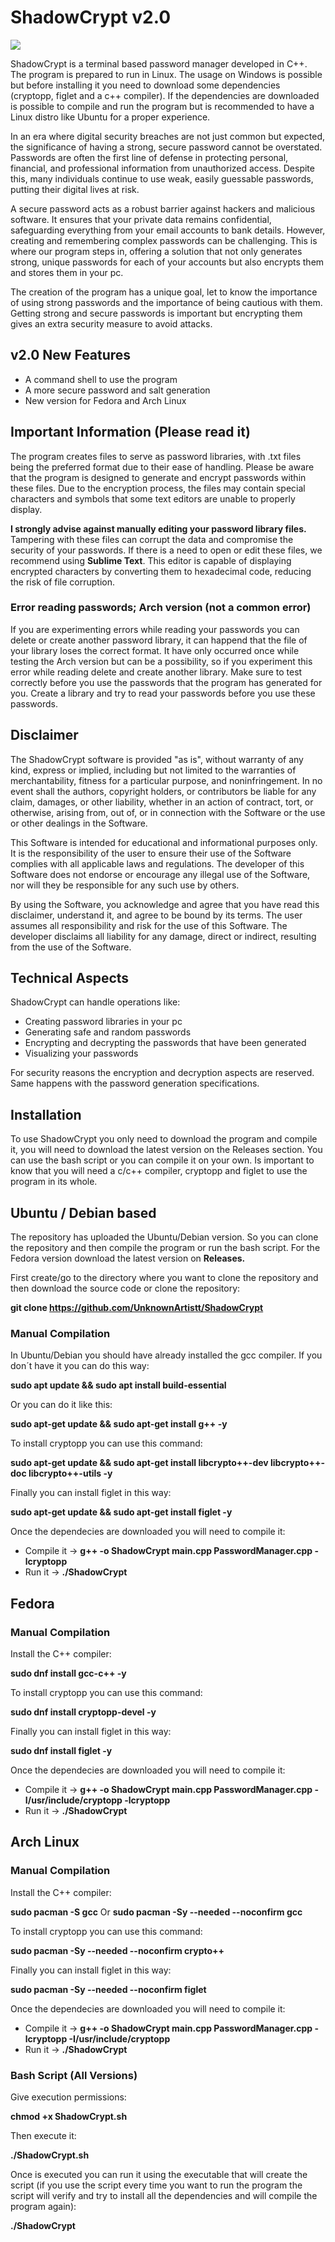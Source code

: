 # ShadowCrypt v2.0

<img src="Banner/shadowcryptbanner.png">

ShadowCrypt is a terminal based password manager developed in C++. The program is prepared to run in Linux. The usage on Windows is possible but before installing it you need to download some dependencies (cryptopp, figlet and a c++ compiler). If the dependencies are downloaded is possible to compile and run the program but is recommended to have a Linux distro like Ubuntu for a proper experience.

In an era where digital security breaches are not just common but expected, the significance of having a strong, secure password cannot be overstated. Passwords are often the first line of defense in protecting personal, financial, and professional information from unauthorized access. Despite this, many individuals continue to use weak, easily guessable passwords, putting their digital lives at risk.

A secure password acts as a robust barrier against hackers and malicious software. It ensures that your private data remains confidential, safeguarding everything from your email accounts to bank details. However, creating and remembering complex passwords can be challenging. This is where our program steps in, offering a solution that not only generates strong, unique passwords for each of your accounts but also encrypts them and stores them in your pc.

The creation of the program has a unique goal, let to know the importance of using strong passwords and the importance of being cautious with them. Getting strong and secure passwords is important but encrypting them gives an extra security measure to avoid attacks.

## v2.0 New Features

- A command shell to use the program
- A more secure password and salt generation
- New version for Fedora and Arch Linux

## Important Information (Please read it)

The program creates files to serve as password libraries, with .txt files being the preferred format due to their ease of handling. Please be aware that the program is designed to generate and encrypt passwords within these files. Due to the encryption process, the files may contain special characters and symbols that some text editors are unable to properly display.

<b>I strongly advise against manually editing your password library files.</b> Tampering with these files can corrupt the data and compromise the security of your passwords. If there is a need to open or edit these files, we recommend using <b>Sublime Text</b>. This editor is capable of displaying encrypted characters by converting them to hexadecimal code, reducing the risk of file corruption.

### Error reading passwords; Arch version (not a common error)

If you are experimenting errors while reading your passwords you can delete or create another password library, it can happend that the file of your library loses the correct format. It have only occurred once while testing the Arch version but can be a possibility, so if you experiment this error while reading delete and create another library. Make sure to test correctly before you use the passwords that the program has generated for you. Create a library and try to read your passwords before you use these passwords.

## Disclaimer

The ShadowCrypt software is provided "as is", without warranty of any kind, express or implied, including but not limited to the warranties of merchantability, fitness for a particular purpose, and noninfringement. In no event shall the authors, copyright holders, or contributors be liable for any claim, damages, or other liability, whether in an action of contract, tort, or otherwise, arising from, out of, or in connection with the Software or the use or other dealings in the Software.

This Software is intended for educational and informational purposes only. It is the responsibility of the user to ensure their use of the Software complies with all applicable laws and regulations. The developer of this Software does not endorse or encourage any illegal use of the Software, nor will they be responsible for any such use by others.

By using the Software, you acknowledge and agree that you have read this disclaimer, understand it, and agree to be bound by its terms. The user assumes all responsibility and risk for the use of this Software. The developer disclaims all liability for any damage, direct or indirect, resulting from the use of the Software.

## Technical Aspects

ShadowCrypt can handle operations like:
- Creating password libraries in your pc
- Generating safe and random passwords
- Encrypting and decrypting the passwords that have been generated
- Visualizing your passwords

For security reasons the encryption and decryption aspects are reserved. Same happens with the password generation specifications.

## Installation

To use ShadowCrypt you only need to download the program and compile it, you will need to download the latest version on the Releases section. You can use the bash script or you can compile it on your own. Is important to know that you will need a c/c++ compiler, cryptopp and figlet to use the program in its whole.

## Ubuntu / Debian based

The repository has uploaded the Ubuntu/Debian version. So you can clone the repository and then compile the program or run the bash script. For the Fedora version download the latest version on <b>Releases.</b>

First create/go to the directory where you want to clone the repository and then download the source code or clone the repository:

<b>git clone https://github.com/UnknownArtistt/ShadowCrypt</b>

### Manual Compilation

In Ubuntu/Debian you should have already installed the gcc compiler. If you don´t have it you can do this way:

<b>sudo apt update && sudo apt install build-essential</b>

Or you can do it like this:

<b>sudo apt-get update && sudo apt-get install g++ -y</b>

To install cryptopp you can use this command:

<b>sudo apt-get update && sudo apt-get install libcrypto++-dev libcrypto++-doc libcrypto++-utils -y</b>

Finally you can install figlet in this way:

<b>sudo apt-get update && sudo apt-get install figlet -y</b>

Once the dependecies are downloaded you will need to compile it:

- Compile it -> <b>g++ -o ShadowCrypt main.cpp PasswordManager.cpp -lcryptopp</b> 
- Run it -> <b>./ShadowCrypt</b>

## Fedora

### Manual Compilation

Install the C++ compiler:

<b>sudo dnf install gcc-c++ -y</b>

To install cryptopp you can use this command:

<b>sudo dnf install cryptopp-devel -y</b>

Finally you can install figlet in this way:

<b>sudo dnf install figlet -y</b>

Once the dependecies are downloaded you will need to compile it:

- Compile it -> <b>g++ -o ShadowCrypt main.cpp PasswordManager.cpp -I/usr/include/cryptopp -lcryptopp</b>
- Run it -> <b>./ShadowCrypt</b>

## Arch Linux

### Manual Compilation

Install the C++ compiler:

<b>sudo pacman -S gcc</b> Or <b>sudo pacman -Sy --needed --noconfirm gcc</b>

To install cryptopp you can use this command:

<b>sudo pacman -Sy --needed --noconfirm crypto++</b>

Finally you can install figlet in this way:

<b>sudo pacman -Sy --needed --noconfirm figlet</b>

Once the dependecies are downloaded you will need to compile it:

- Compile it -> <b>g++ -o ShadowCrypt main.cpp PasswordManager.cpp -lcryptopp -I/usr/include/cryptopp</b>
- Run it -> <b>./ShadowCrypt</b>

### Bash Script (All Versions)

Give execution permissions:

<b>chmod +x ShadowCrypt.sh</b> 

Then execute it:

<b>./ShadowCrypt.sh</b>

Once is executed you can run it using the executable that will create the script (if you use the script every time you want to run the program the script will verify and try to install all the dependencies and will compile the program again):

<b>./ShadowCrypt</b>
